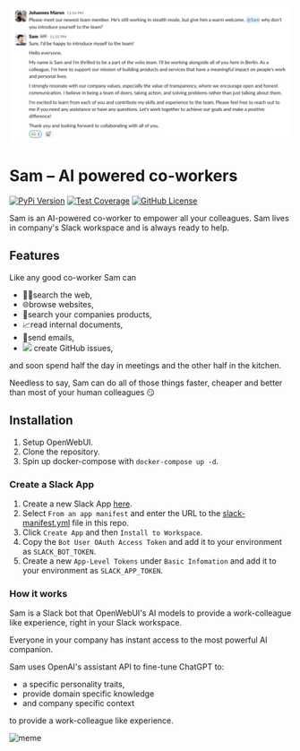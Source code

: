 ![screenshot.png](screenshot.png)

# Sam – AI powered co-workers

[![PyPi Version](https://img.shields.io/pypi/v/opensam.svg)](https://pypi.python.org/pypi/opensam/)
[![Test Coverage](https://codecov.io/gh/voiio/sam/branch/main/graph/badge.svg)](https://codecov.io/gh/voiio/sam)
[![GitHub License](https://img.shields.io/github/license/voiio/sam)](https://raw.githubusercontent.com/voiio/sam/master/LICENSE)

Sam is an AI-powered co-worker to empower all your colleagues.
Sam lives in company's Slack workspace and is always ready to help.

## Features

Like any good co-worker Sam can

* 🧑‍💻search the web,
* 🌐browse websites,
* 🔎search your companies products,
* 📈read internal documents,
* 📧send emails,
* <img src="https://github.githubassets.com/images/icons/emoji/octocat.png" style="height:1em"> create GitHub issues,

and soon spend half the day in meetings and the other half in the kitchen.

Needless to say, Sam can do all of those things faster, cheaper and better
than most of your human colleagues 😏

## Installation

1. Setup OpenWebUI.
1. Clone the repository.
2. Spin up docker-compose with `docker-compose up -d`.

### Create a Slack App

1. Create a new Slack App [here](https://api.slack.com/apps?new_app=1).
2. Select `From an app manifest` and enter the URL to the [slack-manifest.yml](slack-manifest.yml) file in this repo.
3. Click `Create App` and then `Install to Workspace`.
4. Copy the `Bot User OAuth Access Token` and add it to your environment as `SLACK_BOT_TOKEN`.
5. Create a new `App-Level Tokens` under `Basic Infomation` and add it to your environment as `SLACK_APP_TOKEN`.


### How it works

Sam is a Slack bot that OpenWebUI's AI models to provide a work-colleague like
experience, right in your Slack workspace.

Everyone in your company has instant access to the most powerful AI companion.

Sam uses OpenAI's assistant API to fine-tune ChatGPT to:

* a specific personality traits,
* provide domain specific knowledge
* and company specific context

to provide a work-colleague like experience.

![meme](https://repository-images.githubusercontent.com/726003479/24d020ac-3ac5-401c-beae-7a6103c4e7ae)
